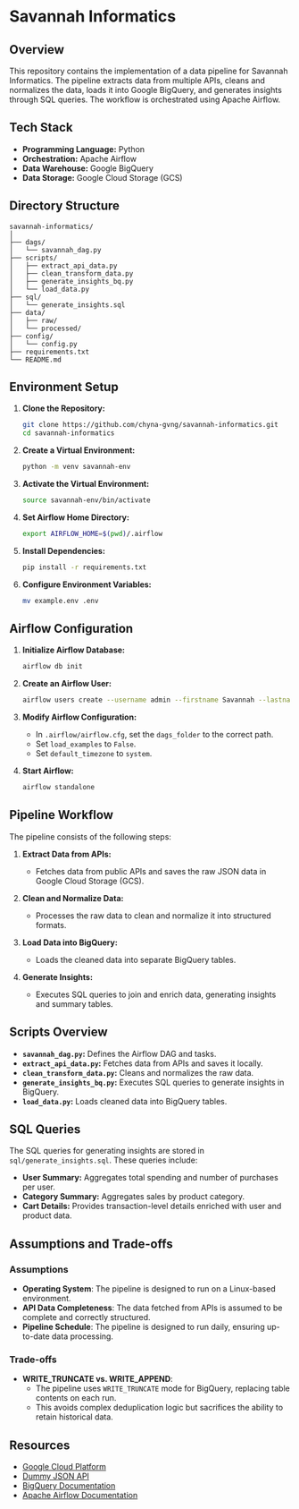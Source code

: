 # Savannah Informatics

## Overview

This repository contains the implementation of a data pipeline for Savannah Informatics. The pipeline extracts data from multiple APIs, cleans and normalizes the data, loads it into Google BigQuery, and generates insights through SQL queries. The workflow is orchestrated using Apache Airflow.

## Tech Stack

- **Programming Language:** Python
- **Orchestration:** Apache Airflow
- **Data Warehouse:** Google BigQuery
- **Data Storage:** Google Cloud Storage (GCS)

## Directory Structure

```
savannah-informatics/
│
├── dags/
│   └── savannah_dag.py
├── scripts/
│   ├── extract_api_data.py
│   ├── clean_transform_data.py
│   ├── generate_insights_bq.py
│   └── load_data.py
├── sql/
│   └── generate_insights.sql
├── data/
│   ├── raw/
│   └── processed/
├── config/
│   └── config.py
├── requirements.txt
└── README.md
```

## Environment Setup

1. **Clone the Repository:**
   ```sh
   git clone https://github.com/chyna-gvng/savannah-informatics.git
   cd savannah-informatics
   ```

2. **Create a Virtual Environment:**
   ```sh
   python -m venv savannah-env
   ```

3. **Activate the Virtual Environment:**
   ```sh
   source savannah-env/bin/activate
   ```

4. **Set Airflow Home Directory:**
   ```sh
   export AIRFLOW_HOME=$(pwd)/.airflow
   ```

5. **Install Dependencies:**
   ```sh
   pip install -r requirements.txt
   ```

6. **Configure Environment Variables:**
   ```sh
   mv example.env .env
   ```

## Airflow Configuration

1. **Initialize Airflow Database:**
   ```sh
   airflow db init
   ```

2. **Create an Airflow User:**
   ```sh
   airflow users create --username admin --firstname Savannah --lastname Informatics --role Admin --email admin@savannah.com --password admin001
   ```

3. **Modify Airflow Configuration:**
   - In `.airflow/airflow.cfg`, set the `dags_folder` to the correct path.
   - Set `load_examples` to `False`.
   - Set `default_timezone` to `system`.

4. **Start Airflow:**
   ```sh
   airflow standalone
   ```

## Pipeline Workflow

The pipeline consists of the following steps:

1. **Extract Data from APIs:**
   - Fetches data from public APIs and saves the raw JSON data in Google Cloud Storage (GCS).

2. **Clean and Normalize Data:**
   - Processes the raw data to clean and normalize it into structured formats.

3. **Load Data into BigQuery:**
   - Loads the cleaned data into separate BigQuery tables.

4. **Generate Insights:**
   - Executes SQL queries to join and enrich data, generating insights and summary tables.

## Scripts Overview

- **`savannah_dag.py`:** Defines the Airflow DAG and tasks.
- **`extract_api_data.py`:** Fetches data from APIs and saves it locally.
- **`clean_transform_data.py`:** Cleans and normalizes the raw data.
- **`generate_insights_bq.py`:** Executes SQL queries to generate insights in BigQuery.
- **`load_data.py`:** Loads cleaned data into BigQuery tables.

## SQL Queries

The SQL queries for generating insights are stored in `sql/generate_insights.sql`. These queries include:

- **User Summary:** Aggregates total spending and number of purchases per user.
- **Category Summary:** Aggregates sales by product category.
- **Cart Details:** Provides transaction-level details enriched with user and product data.

## Assumptions and Trade-offs
### **Assumptions**  
- **Operating System**: The pipeline is designed to run on a Linux-based environment.  
- **API Data Completeness**: The data fetched from APIs is assumed to be complete and correctly structured.  
- **Pipeline Schedule**: The pipeline is designed to run daily, ensuring up-to-date data processing.

### **Trade-offs**  
- **WRITE_TRUNCATE vs. WRITE_APPEND**:  
  - The pipeline uses `WRITE_TRUNCATE` mode for BigQuery, replacing table contents on each run.  
  - This avoids complex deduplication logic but sacrifices the ability to retain historical data.

## Resources

- [Google Cloud Platform](https://console.cloud.google.com)
- [Dummy JSON API](https://dummyjson.com)
- [BigQuery Documentation](https://cloud.google.com/bigquery/docs)
- [Apache Airflow Documentation](https://airflow.apache.org/docs/)
